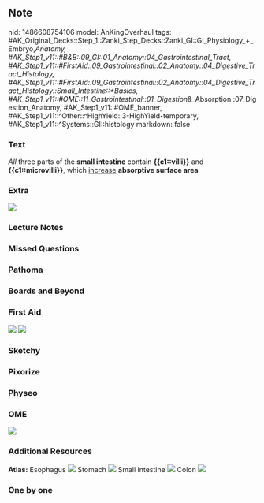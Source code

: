 ## Note
nid: 1486608754106
model: AnKingOverhaul
tags: #AK_Original_Decks::Step_1::Zanki_Step_Decks::Zanki_GI::GI_Physiology_+_Embryo,_Anatomy, #AK_Step1_v11::#B&B::09_GI::01_Anatomy::04_Gastrointestinal_Tract, #AK_Step1_v11::#FirstAid::09_Gastrointestinal::02_Anatomy::04_Digestive_Tract_Histology, #AK_Step1_v11::#FirstAid::09_Gastrointestinal::02_Anatomy::04_Digestive_Tract_Histology::Small_Intestine::*Basics, #AK_Step1_v11::#OME::11_Gastrointestinal::01_Digestion_&_Absorption::07_Digestion_Anatomy, #AK_Step1_v11::#OME_banner, #AK_Step1_v11::^Other::^HighYield::3-HighYield-temporary, #AK_Step1_v11::^Systems::GI::histology
markdown: false

### Text
<div>
  <i>All</i> three parts of the <b>small intestine</b> contain
  <b>{{c1::villi}}</b> and <b>{{c1::microvilli}}</b>, which
  <u>increase</u> <b>absorptive surface area</b>
</div>

### Extra
<img src="paste-336295939277137.jpg">

### Lecture Notes


### Missed Questions


### Pathoma


### Boards and Beyond


### First Aid
<img src="tmpfR0D4d.png"> <img src="tmp9V6ISy.png">

### Sketchy


### Pixorize


### Physeo


### OME
<div class="ome-widget">
  <a href="https://onlinemeded.org?ref=anki"><img src=
  "_OME_AnkiFlashcards_General_4.png"></a>
</div>

### Additional Resources
<b>Atlas:</b> Esophagus <img src="tmp9SBPX9.png"> Stomach <img src=
"tmpDufSLy.png"> Small intestine <img src="tmp7qD3VU.png"> Colon
<img src="tmpaCR0wu.png">

### One by one

